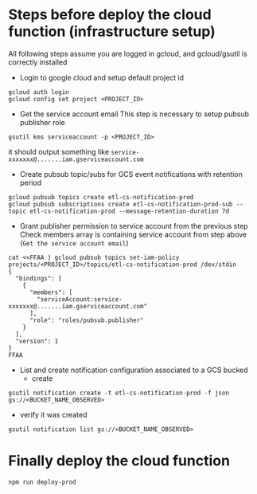# Steps before deploy the cloud function (infrastructure setup)
All following steps assume you are logged in gcloud, and gcloud/gsutil is correctly installed

- Login to google cloud and setup default project id
```
gcloud auth login
gcloud config set project <PROJECT_ID>
```

- Get the service account email
This step is necessary to setup pubsub publisher role
```
gsutil kms serviceaccount -p <PROJECT_ID>
```
it should output something like `service-xxxxxxx@.......iam.gserviceaccount.com`

- Create pubsub topic/subs for GCS event notifications with retention period 
```
gcloud pubsub topics create etl-cs-notification-prod
gcloud pubsub subscriptions create etl-cs-notification-prod-sub --topic etl-cs-notification-prod --message-retention-duration 7d 
```

- Grant publisher permission to service account from the previous step
Check members array is containing service account from step above (`Get the service account email`)
```
cat <<FFAA | gcloud pubsub topics set-iam-policy projects/<PROJECT_ID>/topics/etl-cs-notification-prod /dev/stdin
{
  "bindings": [
    {
      "members": [
        "serviceAccount:service-xxxxxxx@.......iam.gserviceaccount.com"
      ],
      "role": "roles/pubsub.publisher"
    }
  ],
  "version": 1
}
FFAA
```

- List and create notification configuration associated to a GCS bucked
  - create
```
gsutil notification create -t etl-cs-notification-prod -f json gs://<BUCKET_NAME_OBSERVED>
```
  - verify it was created
```
gsutil notification list gs://<BUCKET_NAME_OBSERVED>
```
# Finally deploy the cloud function
```
npm run deploy-prod
```
